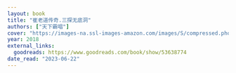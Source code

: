 ```yaml
---
layout: book
title: "崔老道传奇.三探无底洞"
authors: ["天下霸唱"]
cover: "https://images-na.ssl-images-amazon.com/images/S/compressed.photo.goodreads.com/books/1590796628i/53638774.jpg"
year: 2018
external_links:
  goodreads: https://www.goodreads.com/book/show/53638774
date_read: "2023-06-22"
---
```

